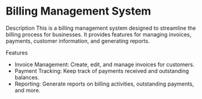 # Billing Management System

Description
This is a billing management system designed to streamline the billing process for businesses. It provides features for managing invoices, payments, customer information, and generating reports.

Features
- Invoice Management: Create, edit, and manage invoices for customers.
- Payment Tracking: Keep track of payments received and outstanding balances.
- Reporting: Generate reports on billing activities, outstanding payments, and more.

